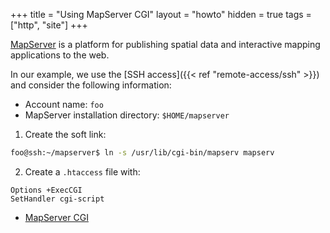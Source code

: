+++
title = "Using MapServer CGI"
layout = "howto"
hidden = true
tags = ["http", "site"]
+++

[MapServer](https://mapserver.org/) is a platform for publishing spatial data and interactive mapping applications to the web.

In our example, we use the [SSH access]({{< ref "remote-access/ssh" >}}) and consider the following information:

- Account name: `foo`
- MapServer installation directory: `$HOME/mapserver`

1. Create the soft link:

```sh
foo@ssh:~/mapserver$ ln -s /usr/lib/cgi-bin/mapserv mapserv
```

2. Create a `.htaccess` file with:

```
Options +ExecCGI
SetHandler cgi-script
```

- [MapServer CGI](https://mapserver.org/cgi/)
